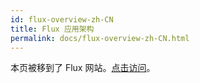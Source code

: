 ```yaml
---
id: flux-overview-zh-CN
title: Flux 应用架构
permalink: docs/flux-overview-zh-CN.html
---
```


本页被移到了 Flux 网站。[点击访问](https://facebook.github.io/flux/docs/overview.html)。
